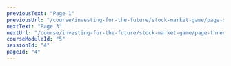 ```yaml
---
previousText: "Page 1"
previousUrl: "/course/investing-for-the-future/stock-market-game/page-one"
nextText: "Page 3"
nextUrl: "/course/investing-for-the-future/stock-market-game/page-three"
courseModuleId: "5"
sessionId: "4"
pageId: "4"
---
```



